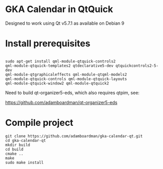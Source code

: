 # GKA Calendar in QtQuick

Designed to work using Qt v5.7.1 as available on Debian 9

# Install prerequisites
```

sudo apt-get install qml-module-qtquick-controls2 
qml-module-qtquick-templates2 qtdeclarative5-dev qtquickcontrols2-5-dev 
qml-module-qtgraphicaleffects qml-module-qtqml-models2 
qml-module-qtquick-controls qml-module-qtquick-layouts 
qml-module-qtquick-window2 qml-module-qtquick2
```

Need to build qt-organizer5-eds, which also requires qtpim, see:

https://github.com/adamboardman/qt-organizer5-eds


# Compile project

```
git clone https://github.com/adamboardman/gka-calendar-qt.git
cd gka-calendar-qt
mkdir build
cd build
cmake ..
make
sudo make install
```

